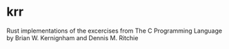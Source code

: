 # krr
Rust implementations of the excercises from The C Programming Language by Brian W. Kernignham and Dennis M. Ritchie
